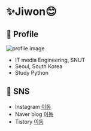 # ✨Jiwon😊



## 🔹 Profile

![profile image](https://postfiles.pstatic.net/MjAyMTAyMDJfNTUg/MDAxNjEyMjcwODk0NjU2.-JMJ1y0W-h5egf90jx3R_Abwjl-RQTG3dCPMb9WhaT0g.yu76waPiHzuKuwrue4Z5NgNYzETgWENJjYPmecMBMSAg.JPEG.wonjw3638/20200206_161515.jpg?type=w773)



- IT media Engineering, SNUT
- Seoul, South Korea
- Study Python



## 🔹 SNS

- Instagram [이동](https://www.instagram.com/_uomlr_/)
- Naver blog [이동](https://blog.naver.com/wonjw3638)
- Tistory [이동](https://only-jione.tistory.com/)


